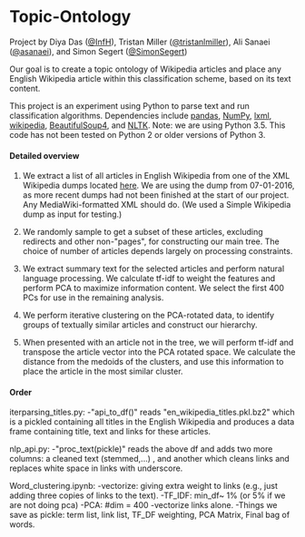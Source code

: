 # Topic-Ontology

Project by Diya Das ([@InfH](https://github.com/InfH)), Tristan Miller ([@tristanlmiller](https://github.com/tristanlmiller/)), Ali Sanaei ([@asanaei](https://github.com/asanaei)), and Simon Segert ([@SimonSegert](https://github.com/simonsegert))

Our goal is to create a topic ontology of Wikipedia articles and place any English Wikipedia article within this classification scheme, based on its text content.

This project is an experiment using Python to parse text and run classification algorithms. Dependencies include [pandas](https://pypi.python.org/pypi/pandas), [NumPy](https://pypi.python.org/pypi/numpy), [lxml](https://pypi.python.org/pypi/lxml), [wikipedia](https://pypi.python.org/pypi/wikipedia/), [BeautifulSoup4](https://pypi.python.org/pypi/beautifulsoup4/4.5.0), and [NLTK](https://pypi.python.org/pypi/nltk/3.2.1). Note: we are using Python 3.5. This code has not been tested on Python 2 or older versions of Python 3.

#### Detailed overview
1. We extract a list of all articles in English Wikipedia from one of the XML Wikipedia dumps located [here](https://dumps.wikimedia.org/enwiki/). We are using the dump from 07-01-2016, as more recent dumps had not been finished at the start of our project. Any MediaWiki-formatted XML should do. (We used a Simple Wikipedia dump as input for testing.)
2. We randomly sample to get a subset of these articles, excluding redirects and other non-"pages", for constructing our main tree. The choice of number of articles depends largely on processing constraints. 
3. We extract summary text for the selected articles and perform natural language processing. We calculate tf-idf to weight the features and perform PCA to maximize information content. We select the first 400 PCs for use in the remaining analysis.  
4. We perform iterative clustering on the PCA-rotated data, to identify groups of textually similar articles and construct our hierarchy.
 
5. When presented with an article not in the tree, we will perform tf-idf and transpose the article vector into the PCA rotated space. We calculate the distance from the medoids of the clusters, and use this information to place the article in the most similar cluster.


#### Order
iterparsing_titles.py:
 -"api_to_df()" reads "en_wikipedia_titles.pkl.bz2" which is a pickled containing all titles in the English Wikipedia and produces a data frame containing title, text and links for these articles.

nlp_api.py:
 -"proc_text(pickle)" reads the above df and adds two more columns: a cleaned text (stemmed,...) , and another which cleans links and replaces white space in links with underscore.

Word_clustering.ipynb:
 -vectorize: giving extra weight to links (e.g., just adding three copies of links to the text).
 -TF_IDF: min_df~ 1% (or 5% if we are not doing pca)
 -PCA:  #dim = 400
 -vectorize links alone.
 -Things we save as pickle: term list, link list, TF_DF weighting, PCA Matrix, Final bag of words.
 
 
